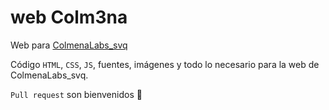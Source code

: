 # web Colm3na

Web para [ColmenaLabs_svq](https://www.colmenalabs.org/)

Código `HTML`, `CSS`, `JS`, fuentes, imágenes y todo lo necesario para la web de ColmenaLabs_svq.

`Pull request` son bienvenidos :honeybee:
